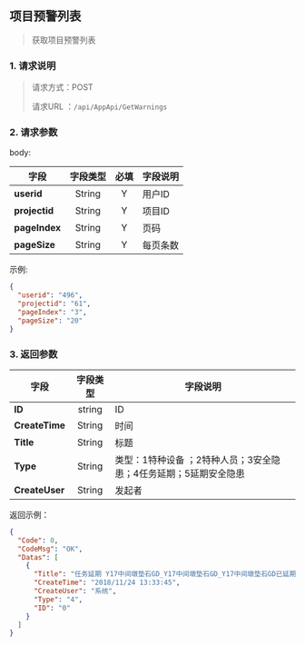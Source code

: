 ## 项目预警列表

> 获取项目预警列表

### 1. 请求说明

> 请求方式：POST
>
> 请求URL ：`/api/AppApi/GetWarnings`

### 2. 请求参数

body:

| 字段          | 字段类型 | 必填 | 字段说明 |
| ------------- | :------: | :--: | -------- |
| **userid**    |  String  |  Y   | 用户ID   |
| **projectid** |  String  |  Y   | 项目ID   |
| **pageIndex** |  String  |  Y   | 页码     |
| **pageSize**  |  String  |  Y   | 每页条数 |

示例:

```json
{
  "userid": "496",
  "projectid": "61",
  "pageIndex": "3",
  "pageSize": "20"
}
```

### 3. 返回参数

| 字段           | 字段类型 | 字段说明                                                     |
| -------------- | :------: | ------------------------------------------------------------ |
| **ID**         |  string  | ID                                                           |
| **CreateTime** |  String  | 时间                                                         |
| **Title**      |  String  | 标题                                                         |
| **Type**       |  String  | 类型：1特种设备 ；2特种人员；3安全隐患；4任务延期；5延期安全隐患 |
| **CreateUser** |  String  | 发起者                                                       |

返回示例：

```json
{
  "Code": 0,
  "CodeMsg": "OK",
  "Datas": [
    {
      "Title": "任务延期 Y17中间墩垫石GD_Y17中间墩垫石GD_Y17中间墩垫石GD已延期",
      "CreateTime": "2018/11/24 13:33:45",
      "CreateUser": "系统",
      "Type": "4",
      "ID": "0"
    }
  ]
}
```

